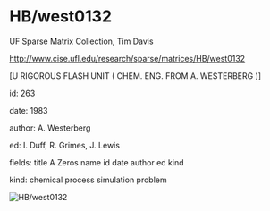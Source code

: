 # HB/west0132

 UF Sparse Matrix Collection, Tim Davis

 http://www.cise.ufl.edu/research/sparse/matrices/HB/west0132

 [U RIGOROUS FLASH UNIT ( CHEM. ENG. FROM A. WESTERBERG )]

 id: 263

 date: 1983

 author: A. Westerberg

 ed: I. Duff, R. Grimes, J. Lewis

 fields: title A Zeros name id date author ed kind

 kind: chemical process simulation problem

![HB/west0132](http://yifanhu.net/GALLERY/GRAPHS/GIF_SMALL/HB@west0132.gif)
